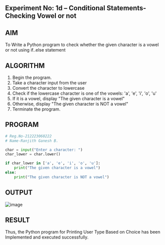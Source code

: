 ## Experiment No: 1d – Conditional Statements- Checking Vowel or not

## AIM  
To Write a Python program to check whether the given character is a vowel or not using if..else statement
## ALGORITHM  
1. Begin the program.  
2. Take a character input from the user
3. Convert the character to lowercase
4. Check if the lowercase character is one of the vowels: 'a', 'e', 'i', 'o', 'u'
5. If it is a vowel, display "The given character is a vowel"
6. Otherwise, display "The given character is NOT a vowel"
4. Terminate the program.

## PROGRAM
```python
# Reg.No-212223060222
# Name-Ranjith Ganesh B.

char = input("Enter a character: ")
char_lower = char.lower()

if char_lower in ['a', 'e', 'i', 'o', 'u']:
    print("The given character is a vowel")
else:
    print("The given character is NOT a vowel")
```

## OUTPUT
![image](https://github.com/user-attachments/assets/22ba0c2e-16f0-4397-9a34-ab55d041a708)

## RESULT
Thus, the Python program for Printing User Type Based on Choice has been Implemented and executed successfully.

